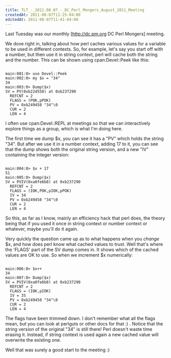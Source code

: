 ```yaml
---
title: TLT_-_2011.08.07_-_DC_Perl_Mongers_August_2011_Meeting
createdAt: 2011-08-07T11:25-04:00
editedAt: 2011-08-07T11:41-04:00
---
```


Last Tuesday was our monthly [http://dc.pm.org DC Perl Mongers] meeting.

We dove right in, talking about how perl caches various values for a variable to be used in different contexts. So, for example, let's say you start off with a number, but then use it in string context, perl will cache both the string and the number. This can be shown using cpan:Devel::Peek like this:

<code>
main:001:0> use Devel::Peek
main:002:0> my $x = "34"
34
main:003:0> Dump($x)
SV = PV(0xb22d558) at 0xb237290
  REFCNT = 2
  FLAGS = (POK,pPOK)
  PV = 0xb249458 "34"\0
  CUR = 2
  LEN = 4
</code>

I often use cpan:Devel::REPL at meetings so that we can interactively explore things as a group, which is what I'm doing here.

The first time we dump $x, you can see it has a "PV" which holds the string "34". But after we use it in a number context, adding 17 to it, you can see that the dump shows both the original string version, and a new "IV" containing the integer version:

<code>
main:004:0> $x + 17
51
main:005:0> Dump($x)
SV = PVIV(0xa0fe6b8) at 0xb237290
  REFCNT = 2
  FLAGS = (IOK,POK,pIOK,pPOK)
  IV = 34
  PV = 0xb249458 "34"\0
  CUR = 2
  LEN = 4
</code>

So this, as far as I know, mainly an efficiency hack that perl does, the theory being that if you used it once in string context or number context or whatever, maybe you'll do it again.

Very quickly the question came up as to what happens when you <i>change</i> $x, and how does perl know what cached values to trust. Well that's where the 'FLAGS' part of the SV dump comes in. It shows which of the cached values are OK to use. So when we increment $x numerically:

<code>
main:006:0> $x++
34
main:007:0> Dump($x)
SV = PVIV(0xa0fe6b8) at 0xb237290
  REFCNT = 2
  FLAGS = (IOK,pIOK)
  IV = 35
  PV = 0xb249458 "34"\0
  CUR = 2
  LEN = 4
</code>

The flags have been trimmed down. I don't remember what all the flags mean, but you can look at perlguts or other docs for that :) . Notice that the string version of the original "34" is still there! Perl doesn't waste time erasing it. Instead, if string context is used again a new cached value will overwrite the existing one.

Well that was surely a good start to the meeting :)

